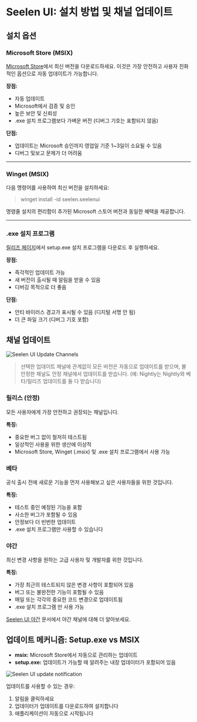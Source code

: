 # Seelen UI: 설치 방법 및 채널 업데이트

## 설치 옵션

### Microsoft Store (MSIX)

[Microsoft Store](https://www.microsoft.com/store)에서 최신 버전을 다운로드하세요.
이것은 가장 안전하고 사용자 친화적인 옵션으로 자동 업데이트가 가능합니다.

**장점:**

- 자동 업데이트
- Microsoft에서 검증 및 승인
- 높은 보안 및 신뢰성
- .exe 설치 프로그램보다 가벼운 버전 (디버그 기호는 표함되지 않음)

**단점:**

- 업데이트는 Microsoft 승인까지 영업일 기준 1~3일이 소요될 수 있음
- 디버그 및보고 문제가 더 어려움

---

### Winget (MSIX)

다음 명령어를 사용하여 최신 버전을 설치하세요:

> winget install -id seelen.seelenui

명령줄 설치의 편리함이 추가된 Microsoft 스토어 버전과 동일한 혜택을 제공합니다.

---

### .exe 설치 프로그램

[릴리즈 페이지](https://github.com/eythaann/Seelen-UI/releases)에서 setup.exe 설치 프로그램을 다운로드 후 실행하세요.

**장점:**

- 즉각적인 업데이트 가능
- 새 버전이 출시될 때 알림을 받을 수 있음
- 디버깅 목적으로 더 좋음

**단점:**

- 안티 바이러스 경고가 표시될 수 있음 (디지털 서명 안 됨)
- 더 큰 파일 크기 (디버그 기호 포함)

## 채널 업데이트

![Seelen UI Update Channels](https://raw.githubusercontent.com/Seelen-Inc/sl-blogs/refs/heads/master/blog/seelen-ui-distribution-channels/image.png)

> 선택한 업데이트 채널에 관계없이 모든 버전은 자동으로 업데이트를 받으며, 불안정한 채널도 안정 채널에서 업데이트를 받습니다.
> (예: Nightly는 Nightly와 베타/릴리즈 업데이트를 둘 다 받습니다)

### 릴리스 (안정)

모든 사용자에게 가장 안전하고 권장되는 채널입니다.

**특징:**

- 중요한 버그 없이 철저히 테스트됨
- 일상적인 사용을 위한 생산에 이상적
- Microsoft Store, Winget (.msix) 및 .exe 설치 프로그램에서 사용 가능

### 베타

공식 출시 전에 새로운 기능을 먼저 사용해보고 싶은 사용자들을 위한 것입니다.

**특징:**

- 테스트 중인 예정된 기능을 포함
- 사소한 버그가 포함될 수 있음
- 안정보다 더 빈번한 업데이트
- .exe 설치 프로그램만 사용할 수 있습니다

### 야간

최신 변경 사항을 원하는 고급 사용자 및 개발자를 위한 것입니다.

**특징:**

- 가장 최근의 테스트되지 않은 변경 사항이 포함되어 있음
- 버그 또는 불완전한 기능이 포함될 수 있음
- 매일 또는 각각의 중요한 코드 변경으로 업데이트됨
- .exe 설치 프로그램 만 사용 가능

[Seelen UI 야간](https://seelen.io/blog/nightly) 문서에서 야간 채널에 대해 더 알아보세요.

## 업데이트 메커니즘: Setup.exe vs MSIX

- **msix:** Microsoft Store에서 자동으로 관리하는 업데이트
- **setup.exe:** 업데이트가 가능할 때 알려주는 내장 업데이터가 포함되어 있음

![Seelen UI update notification](https://github.com/Seelen-Inc/slu-blog/blob/master/blog/seelen-ui-distribution-channels/image.png?raw=true)

업데이트를 사용할 수 있는 경우:

1. 알림을 클릭하세요
2. 업데이터가 업데이트를 다운로드하여 설치합니다
3. 애플리케이션이 자동으로 시작됩니다
